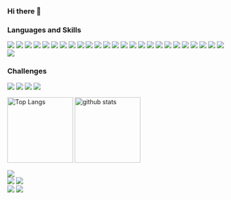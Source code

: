 ### Hi there 🍊 

### Languages and Skills

<p>
<img src="https://img.shields.io/badge/-Intel-0071C5.svg?logo=intel&style=flat-square">
<img src="https://img.shields.io/badge/-C-2496ED?style=flat-square&logo=C&logoColor=white"/>
<img src="https://img.shields.io/badge/C%23-%23239120.svg?style=flat-square&logo=C-sharp&logoColor=white"/>
<img src="https://img.shields.io/badge/-Python-3776AB?style=flat-square&logo=Python&logoColor=white"/>
<img src="https://img.shields.io/badge/-Java-007396.svg?logo=java&style=flat-square">
<img src="https://img.shields.io/badge/-Android-A4C639.svg?logo=android&style=flat-square">
<img src="https://img.shields.io/badge/-numpy-150458?style=flat-square&logo=numpy&logoColor=white"/>
<img src="https://img.shields.io/badge/-pandas-150458?style=flat-square&logo=pandas&logoColor=white"/>
<img src="https://img.shields.io/badge/-Django-092E20.svg?logo=django&style=flat-square&logoColor=white">
<img src="https://img.shields.io/badge/-PyTorch-EE4C2C?style=flat-square&logo=PyTorch&logoColor=white"/>
<img src="https://img.shields.io/badge/-PHP-150458?style=flat-square&logo=PHP&logoColor=white"/>
<img src="https://img.shields.io/badge/-MySQL-111111?style=flat-square&logo=MySQL&logoColor=white"/>
<img src="https://img.shields.io/badge/-HTML5-EE4C2C?style=flat-square&logo=HTML5&logoColor=white"/>
<img src="https://img.shields.io/badge/-CSS3-1572B6?style=flat-square&logo=CSS3&logoColor=white"/>
<img src="https://img.shields.io/badge/-JavaScript-323330?style=flat-square&logo=JavaScript&logoColor=F7DF1E"/>
<img src="https://img.shields.io/badge/-Visual%20Studio%20Code-23A9F2?style=flat-square&logo=Visual%20Studio%20Code&logoColor=white"/>
<img src="https://img.shields.io/badge/-Vim-11AB00?style=flat-square&logo=Vim&logoColor=white"/>
<img src="https://img.shields.io/badge/-Powershell-5391FE.svg?logo=powershell&style=flat-square">
<img src="https://img.shields.io/badge/-Sublimetext-272822.svg?logo=sublimetext&style=flat-square">
<img src="https://img.shields.io/badge/-LaTex-008080?style=flat-square&logo=LaTex&logoColor=white"/>
<img src="https://img.shields.io/badge/-Github-181717?style=flat-square&logo=GitHub&logoColor=white"/>
<img src="https://img.shields.io/badge/-Git-F44D27?style=flat-square&logo=Git&logoColor=white"/>
<img src="https://img.shields.io/badge/-Docker-2496ED?style=flat-square&logo=Docker&logoColor=white"/>
<img src="https://img.shields.io/badge/-CentOS7-EE4C2C?style=flat-square&logo=centos&logoColor=white"/>
<img src="https://img.shields.io/badge/-Ubuntu18.04-EE4C2C?style=flat-square&logo=ubuntu&logoColor=white"/>
<img src="https://img.shields.io/badge/-Redhat-EE0000.svg?logo=redhat&style=flat-square">
</p>

### Challenges  
<p>
<img src="https://img.shields.io/badge/-Kaggle-20BEFF.svg?logo=kaggle&style=flat-square">
<img src="https://img.shields.io/badge/-Go-76E1FE.svg?logo=go&style=flat-square">
<img src="https://img.shields.io/badge/-Atlassian-0052CC.svg?logo=atlassian&style=flat-square">
<img src="https://img.shields.io/badge/-Microsoftazure-0089D6.svg?logo=microsoftazure&style=flat-square">
</p>

<p align="left"> 
  <img alt="Top Langs" height="150px" src="https://github-readme-stats.vercel.app/api/top-langs/?username=citrus1998&layout=compact&count_private=true&show_icons=true&theme=vue" />
  <img alt="github stats" height="150px" src="https://github-readme-stats.vercel.app/api?username=citrus1998&count_private=true&show_icons=true&show_icons=true&theme=vue" />
</p>  

![](https://github-profile-summary-cards.vercel.app/api/cards/profile-details?username=citrus1998&theme=vue)  
![](https://github-profile-summary-cards.vercel.app/api/cards/repos-per-language?username=citrus1998&theme=vue)
![](https://github-profile-summary-cards.vercel.app/api/cards/most-commit-language?username=citrus1998&theme=vue)  
![](https://github-profile-summary-cards.vercel.app/api/cards/stats?username=citrus1998&theme=vue)
![](https://github-profile-summary-cards.vercel.app/api/cards/productive-time?username=citrus1998&theme=vue)  

<!--
**citrus1998/citrus1998** is a ✨ _special_ ✨ repository because its `README.md` (this file) appears on your GitHub profile.

Here are some ideas to get you started:

- 🔭 I’m currently working on ...
- 🌱 I’m currently learning ...
- 👯 I’m looking to collaborate on ...
- 🤔 I’m looking for help with ...
- 💬 Ask me about ...
- 📫 How to reach me: ...
- 😄 Pronouns: ...
- ⚡ Fun fact: ...
-->
